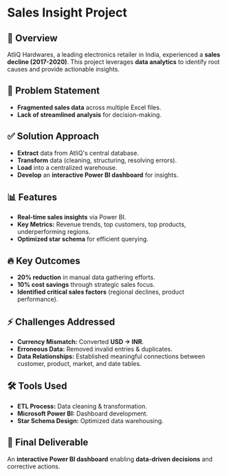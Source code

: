 # Sales Insight Project

## 📌 Overview
AtliQ Hardwares, a leading electronics retailer in India, experienced a **sales decline (2017-2020)**. This project leverages **data analytics** to identify root causes and provide actionable insights.

## 🚀 Problem Statement
- **Fragmented sales data** across multiple Excel files.
- **Lack of streamlined analysis** for decision-making.

## ✅ Solution Approach
- **Extract** data from AtliQ's central database.
- **Transform** data (cleaning, structuring, resolving errors).
- **Load** into a centralized warehouse.
- **Develop** an **interactive Power BI dashboard** for insights.

## 📊 Features
- **Real-time sales insights** via Power BI.
- **Key Metrics:** Revenue trends, top customers, top products, underperforming regions.
- **Optimized star schema** for efficient querying.

## 🔥 Key Outcomes
- **20% reduction** in manual data gathering efforts.
- **10% cost savings** through strategic sales focus.
- **Identified critical sales factors** (regional declines, product performance).

## ⚡ Challenges Addressed
- **Currency Mismatch:** Converted **USD → INR**.
- **Erroneous Data:** Removed invalid entries & duplicates.
- **Data Relationships:** Established meaningful connections between customer, product, market, and date tables.

## 🛠️ Tools Used
- **ETL Process:** Data cleaning & transformation.
- **Microsoft Power BI:** Dashboard development.
- **Star Schema Design:** Optimized data warehousing.

## 📌 Final Deliverable
An **interactive Power BI dashboard** enabling **data-driven decisions** and corrective actions.

